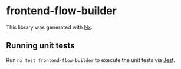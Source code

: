# frontend-flow-builder

This library was generated with [Nx](https://nx.dev).

## Running unit tests

Run `nx test frontend-flow-builder` to execute the unit tests via [Jest](https://jestjs.io).
